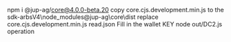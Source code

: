 npm i @jup-ag/core@4.0.0-beta.20
copy core.cjs.development.min.js  to the sdk-arbsV4\node_modules\@jup-ag\core\dist replace core.cjs.development.min.js
read.json Fill in the wallet KEY
node out/DC2.js operation
 
